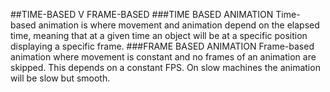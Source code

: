 ##TIME-BASED V FRAME-BASED
###TIME BASED ANIMATION
Time-based animation is where movement and animation depend on the elapsed time, meaning that at a given time an object will be at a specific position displaying a specific frame.
###FRAME BASED ANIMATION
Frame-based animation where movement is constant and no frames of an animation are skipped. This depends on a constant FPS. On slow machines the animation will be slow but smooth.

